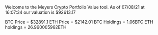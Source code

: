 Welcome to the Meyers Crypto Portfolio Value tool. 
As of 07/08/21 at 16:07:34 our valuation is $92613.17 

BTC Price = $32891.1
 ETH Price = $2142.01
BTC Holdings = 1.06BTC
 ETH holdings = 26.960005962ETH 
